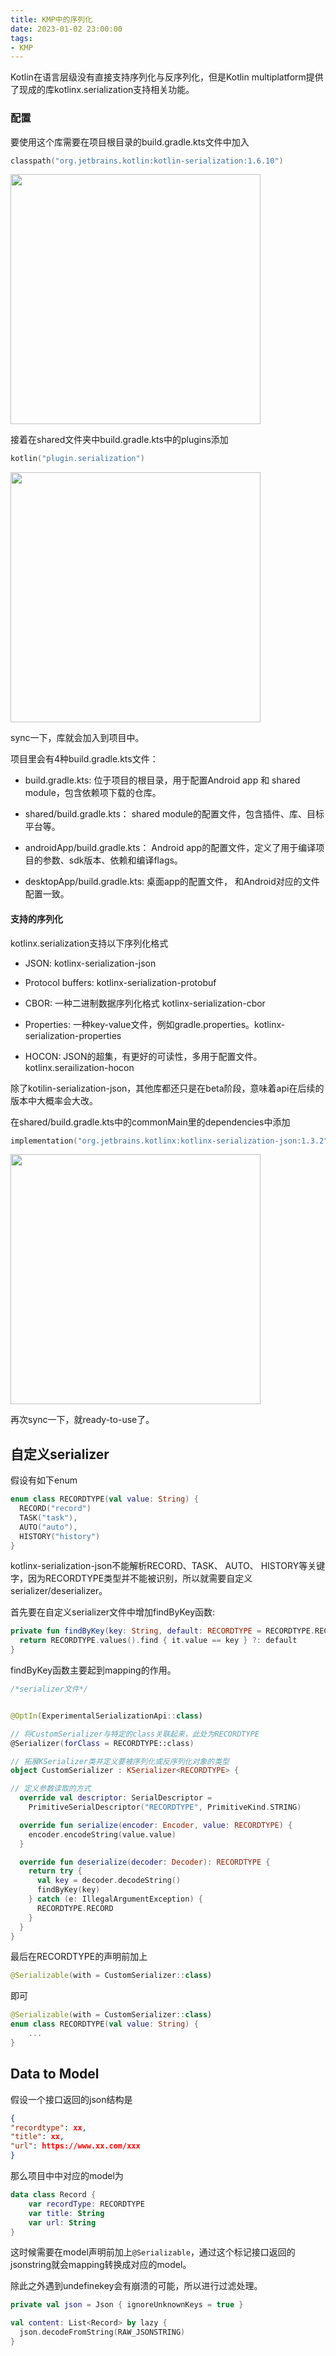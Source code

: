 ```yaml
---
title: KMP中的序列化
date: 2023-01-02 23:00:00
tags:
- KMP
---
```

Kotlin在语言层级没有直接支持序列化与反序列化，但是Kotlin multiplatform提供了现成的库kotlinx.serialization支持相关功能。

### 配置

要使用这个库需要在项目根目录的build.gradle.kts文件中加入

```kotlin
classpath("org.jetbrains.kotlin:kotlin-serialization:1.6.10")
```

<img src="https://s2.loli.net/2023/01/02/bZRSaWLIAi6EhmG.png" width="400px" />

接着在shared文件夹中build.gradle.kts中的plugins添加

```kotlin
kotlin("plugin.serialization")
```
<img src="https://s2.loli.net/2023/01/02/8OzqHQp3tUBlP7f.png" width="400px" />

sync一下，库就会加入到项目中。

项目里会有4种build.gradle.kts文件：

* build.gradle.kts: 位于项目的根目录，用于配置Android app 和 shared module，包含依赖项下载的仓库。

* shared/build.gradle.kts： shared module的配置文件，包含插件、库、目标平台等。

* androidApp/build.gradle.kts： Android app的配置文件，定义了用于编译项目的参数、sdk版本、依赖和编译flags。

* desktopApp/build.gradle.kts:  桌面app的配置文件， 和Android对应的文件配置一致。

#### 支持的序列化

kotlinx.serialization支持以下序列化格式

* JSON: kotlinx-serialization-json

* Protocol buffers: kotlinx-serialization-protobuf

* CBOR: 一种二进制数据序列化格式  kotlinx-serialization-cbor

* Properties:  一种key-value文件，例如gradle.properties。kotlinx-serialization-properties

* HOCON: JSON的超集，有更好的可读性，多用于配置文件。kotlinx.serailization-hocon

除了kotilin-serialization-json，其他库都还只是在beta阶段，意味着api在后续的版本中大概率会大改。

在shared/build.gradle.kts中的commonMain里的dependencies中添加

```kotlin
implementation("org.jetbrains.kotlinx:kotlinx-serialization-json:1.3.2")
```
<img src="https://s2.loli.net/2023/01/02/ZyzUXBNI7JAlMcR.png" width="400px" />

再次sync一下，就ready-to-use了。

## 自定义serializer
假设有如下enum
```kotlin
enum class RECORDTYPE(val value: String) {
  RECORD("record")
  TASK("task"),
  AUTO("auto"),
  HISTORY("history")
}
```
kotlinx-serialization-json不能解析RECORD、TASK、 AUTO、 HISTORY等关键字，因为RECORDTYPE类型并不能被识别，所以就需要自定义serializer/deserializer。

首先要在自定义serializer文件中增加findByKey函数:
```kotlin
private fun findByKey(key: String, default: RECORDTYPE = RECORDTYPE.RECORD): RECORDTYPE {
  return RECORDTYPE.values().find { it.value == key } ?: default
}
```
findByKey函数主要起到mapping的作用。

```kotlin
/*serializer文件*/


@OptIn(ExperimentalSerializationApi::class)

// 将CustomSerializer与特定的class关联起来，此处为RECORDTYPE
@Serializer(forClass = RECORDTYPE::class)

// 拓展KSerializer类并定义要被序列化或反序列化对象的类型
object CustomSerializer : KSerializer<RECORDTYPE> {

// 定义参数读取的方式
  override val descriptor: SerialDescriptor =
    PrimitiveSerialDescriptor("RECORDTYPE", PrimitiveKind.STRING)

  override fun serialize(encoder: Encoder, value: RECORDTYPE) {
    encoder.encodeString(value.value)
  }

  override fun deserialize(decoder: Decoder): RECORDTYPE {
    return try {
      val key = decoder.decodeString()
      findByKey(key)
    } catch (e: IllegalArgumentException) {
      RECORDTYPE.RECORD
    }
  }
}
```

最后在RECORDTYPE的声明前加上
```kotlin
@Serializable(with = CustomSerializer::class)
```
即可
```kotlin
@Serializable(with = CustomSerializer::class)
enum class RECORDTYPE(val value: String) {
    ...
}
```

## Data to Model
假设一个接口返回的json结构是
```json
{
"recordtype": xx,
"title": xx,
"url": https://www.xx.com/xxx
}
```
那么项目中中对应的model为
```kotlin
data class Record {
    var recordType: RECORDTYPE
    var title: String
    var url: String
}
```
这时候需要在model声明前加上`@Serializable`，通过这个标记接口返回的jsonstring就会mapping转换成对应的model。

除此之外遇到undefinekey会有崩溃的可能，所以进行过滤处理。

```kotlin
private val json = Json { ignoreUnknownKeys = true }

val content: List<Record> by lazy {
  json.decodeFromString(RAW_JSONSTRING)
}
```


